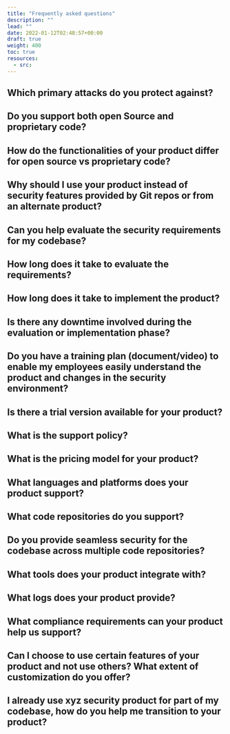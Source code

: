 ```yaml
---
title: "Frequently asked questions"
description: ""
lead: ""
date: 2022-01-12T02:48:57+00:00
draft: true
weight: 400
toc: true
resources:
  - src:
---
```


## Which primary attacks do you protect against?

## Do you support both open Source and proprietary code?

## How do the functionalities of your product differ for open source vs proprietary code?

## Why should I use your product instead of security features provided by Git repos or from an alternate product?

## Can you help evaluate the security requirements for my codebase?

## How long does it take to evaluate the requirements?

## How long does it take to implement the product?

## Is there any downtime involved during the evaluation or implementation phase?

## Do you have a training plan (document/video) to enable my employees easily understand the product and changes in the security environment?

## Is there a trial version available for your product?

## What is the support policy?

## What is the pricing model for your product?

## What languages and platforms does your product support?

## What code repositories do you support?

## Do you provide seamless security for the codebase across multiple code repositories?

## What tools does your product integrate with?

## What logs does your product provide?

## What compliance requirements can your product help us support?

## Can I choose to use certain features of your product and not use others? What extent of customization do you offer?

## I already use xyz security product for part of my codebase, how do you help me transition to your product?
